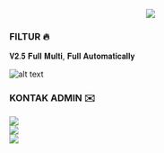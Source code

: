 <p align="center">
<img src="https://readme-typing-svg.demolab.com?font=Capriola&size=40&duration=5500&pause=450&color=F70069&background=FFFFAA00&center=true&random=false&width=600&height=100&lines=TUNNEL-STORES;AUTOSCRIPT VVIP" />
</p>

### FILTUR 🔥
𝐕𝟐.𝟓 𝐅𝐮𝐥𝐥 𝐌𝐮𝐥𝐭𝐢, 𝐅𝐮𝐥𝐥 𝐀𝐮𝐭𝐨𝐦𝐚𝐭𝐢𝐜𝐚𝐥𝐥𝐲

![alt text](https://github.com/oktaviaps/permission/blob/main/install.jpg?raw=true)

### KONTAK ADMIN ✉️
<a href="https://t.me/diwayaa" target=”_blank”><img src="https://img.shields.io/static/v1?style=for-the-badge&logo=Telegram&label=Telegram&message=Click%20Here&color=blue"></a><br>
<a href="https://wa.me/6281228861758" target=”_blank”><img src="https://img.shields.io/static/v1?style=for-the-badge&logo=Whatsapp&label=Whatsapp&message=Click%20Here&color=green"></a><br>
![](https://raw.githubusercontent.com/oktaviaps/oktaviaps/main/profile-summary-card-output/tokyonight/0-profile-details.svg)
